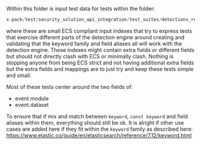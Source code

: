 Within this folder is input test data for tests within the folder:

```ts
x-pack/test/security_solution_api_integration/test_suites/detections_response/default_license/rule_execution_logic/keyword_family/
```

where these are small ECS compliant input indexes that try to express tests that exercise different parts of
the detection engine around creating and validating that the keyword family and field aliases all will work
with the detection engine. These indexes might contain extra fields or different fields but should not directly
clash with ECS or minimally clash. Nothing is stopping anyone from being ECS strict and not having additional
extra fields but the extra fields and mappings are to just try and keep these tests simple and small.

Most of these tests center around the two fields of:

- event.module
- event.dataset

To ensure that if mix and match between `keyword`, `const keyword` and field aliases within them, everything should
still be ok. It is alright if other use cases are added here if they fit within the `keyword` family as described here:
https://www.elastic.co/guide/en/elasticsearch/reference/7.12/keyword.html
